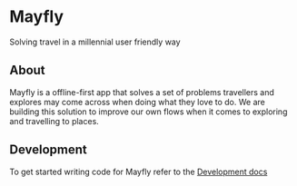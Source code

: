 # Mayfly
Solving travel in a millennial user friendly way

## About

Mayfly is a offline-first app that solves a set of problems travellers and explores may come across when doing what they love to do. We are building this solution to improve our own flows when it comes to exploring and travelling to places.

## Development

To get started writing code for Mayfly refer to the [Development docs](DEV.md)